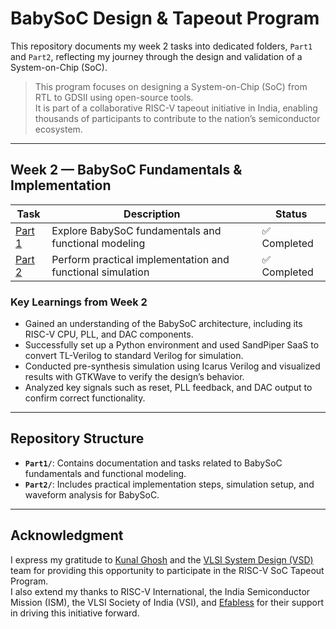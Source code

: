 # BabySoC Design & Tapeout Program

This repository documents my week 2 tasks into dedicated folders, `Part1` and `Part2`, reflecting my journey through the design and validation of a System-on-Chip (SoC).

> This program focuses on designing a System-on-Chip (SoC) from RTL to GDSII using open-source tools.  
> It is part of a collaborative RISC-V tapeout initiative in India, enabling thousands of participants to contribute to the nation’s semiconductor ecosystem.

---

## Week 2 — BabySoC Fundamentals & Implementation

| Task | Description | Status |
|-------|-------------|--------|
| [Part 1](./Part1/.md) | Explore BabySoC fundamentals and functional modeling | ✅ Completed |
| [Part 2](./Part2/.md) | Perform practical implementation and functional simulation | ✅ Completed |

### Key Learnings from Week 2

- Gained an understanding of the BabySoC architecture, including its RISC-V CPU, PLL, and DAC components.
- Successfully set up a Python environment and used SandPiper SaaS to convert TL-Verilog to standard Verilog for simulation.
- Conducted pre-synthesis simulation using Icarus Verilog and visualized results with GTKWave to verify the design’s behavior.
- Analyzed key signals such as reset, PLL feedback, and DAC output to confirm correct functionality.

---

## Repository Structure

- **`Part1/`**: Contains documentation and tasks related to BabySoC fundamentals and functional modeling.
- **`Part2/`**: Includes practical implementation steps, simulation setup, and waveform analysis for BabySoC.

---

## Acknowledgment

I express my gratitude to [Kunal Ghosh](https://github.com/kunalg123) and the [VLSI System Design (VSD)](https://vsdiat.vlsisystemdesign.com/) team for providing this opportunity to participate in the RISC-V SoC Tapeout Program.  
I also extend my thanks to RISC-V International, the India Semiconductor Mission (ISM), the VLSI Society of India (VSI), and [Efabless](https://github.com/efabless) for their support in driving this initiative forward.
